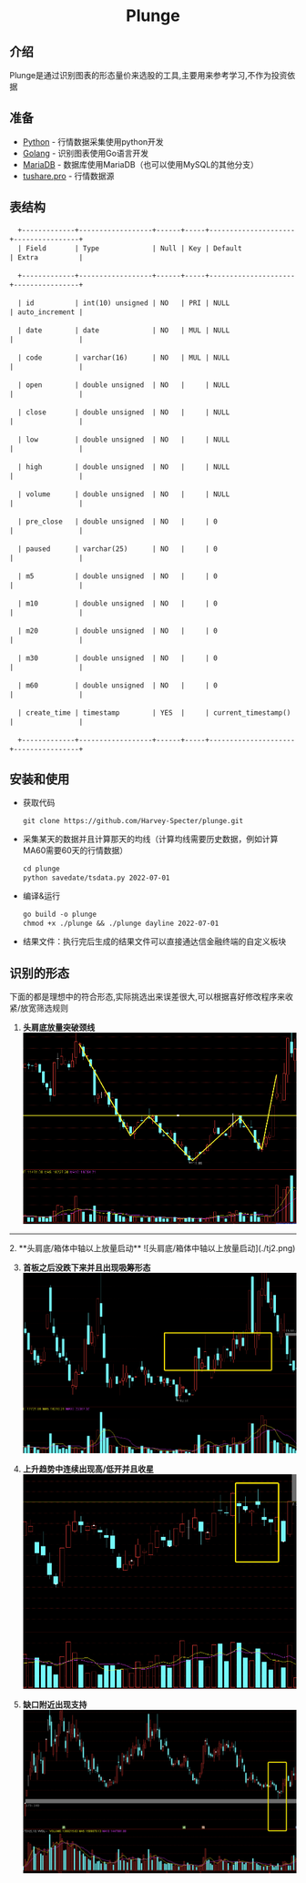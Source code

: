 <div align="center">
<h1>Plunge</h1>
</div>

<!-- **中文** |  [日文](./README.JP.md) -->

## 介绍

Plunge是通过识别图表的形态量价来选股的工具,主要用来参考学习,不作为投资依据

## 准备

- [Python](https://www.python.org/) - 行情数据采集使用python开发
- [Golang](https://go.dev/) - 识别图表使用Go语言开发
- [MariaDB](https://mariadb.org/) - 数据库使用MariaDB（也可以使用MySQL的其他分支）
- [tushare.pro](https://tushare.pro/) - 行情数据源

## 表结构 

      +-------------+------------------+------+-----+---------------------+----------------+
      | Field       | Type             | Null | Key | Default             | Extra          |

      +-------------+------------------+------+-----+---------------------+----------------+

      | id          | int(10) unsigned | NO   | PRI | NULL                | auto_increment |

      | date        | date             | NO   | MUL | NULL                |                |

      | code        | varchar(16)      | NO   | MUL | NULL                |                |

      | open        | double unsigned  | NO   |     | NULL                |                |

      | close       | double unsigned  | NO   |     | NULL                |                |

      | low         | double unsigned  | NO   |     | NULL                |                |

      | high        | double unsigned  | NO   |     | NULL                |                |

      | volume      | double unsigned  | NO   |     | NULL                |                |

      | pre_close   | double unsigned  | NO   |     | 0                   |                |

      | paused      | varchar(25)      | NO   |     | 0                   |                |

      | m5          | double unsigned  | NO   |     | 0                   |                |

      | m10         | double unsigned  | NO   |     | 0                   |                |

      | m20         | double unsigned  | NO   |     | 0                   |                |

      | m30         | double unsigned  | NO   |     | 0                   |                |

      | m60         | double unsigned  | NO   |     | 0                   |                |

      | create_time | timestamp        | YES  |     | current_timestamp() |                |

      +-------------+------------------+------+-----+---------------------+----------------+

## 安装和使用
- 获取代码  

      git clone https://github.com/Harvey-Specter/plunge.git
- 采集某天的数据并且计算那天的均线（计算均线需要历史数据，例如计算MA60需要60天的行情数据）

      cd plunge
      python savedate/tsdata.py 2022-07-01
- 编译&运行

      go build -o plunge
      chmod +x ./plunge && ./plunge dayline 2022-07-01

- 结果文件：执行完后生成的结果文件可以直接通达信金融终端的自定义板块
      
## 识别的形态
下面的都是理想中的符合形态,实际挑选出来误差很大,可以根据喜好修改程序来收紧/放宽筛选规则

1.	**头肩底放量突破颈线**    
   ![头肩底突破1](./tj1.png)  

<hr></hr>
2.	**头肩底/箱体中轴以上放量启动**  
   ![头肩底/箱体中轴以上放量启动](./tj2.png)

3.	**首板之后没跌下来并且出现吸筹形态**  
   ![吸筹](./xc.png)

4.	**上升趋势中连续出现高/低开并且收星** 
   ![收星](./star.png)

5.	**缺口附近出现支持** 
   ![缺口](./qk.png)